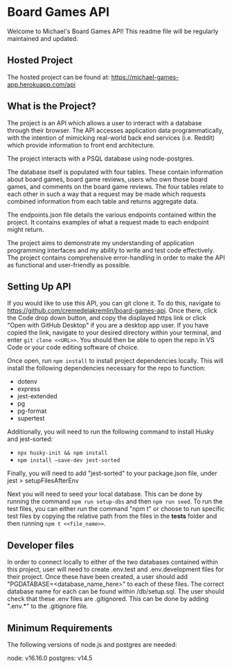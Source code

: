 # Board Games API

Welcome to Michael's Board Games API! This readme file will be regularly maintained and updated. 

## Hosted Project

The hosted project can be found at: https://michael-games-app.herokuapp.com/api

## What is the Project?

The project is an API which allows a user to interact with a database through their browser. The API accesses application data programmatically, with the intention of mimicking real-world back end services (i.e. Reddit) which provide information to front end architecture.

The project interacts with a PSQL database using node-postgres.

The database itself is populated with four tables. These contain information about board games, board game reviews, users who own those board games, and comments on the board game reviews. The four tables relate to each other in such a way that a request may be made which requests combined information from each table and returns aggregate data. 

The endpoints.json file details the various endpoints contained within the project. It contains examples of what a request made to each endpoint might return.

The project aims to demonstrate my understanding of application programming interfaces and my ability to write and test code effectively. The project contains comprehensive error-handling in order to make the API as functional and user-friendly as possible.

## Setting Up API

If you would like to use this API, you can git clone it. To do this, navigate to https://github.com/cremedelakremlin/board-games-api. Once there, click the Code drop down button, and copy the displayed https link or click "Open with GitHub Desktop" if you are a desktop app user. If you have copied the link, navigate to your desired directory within your terminal, and enter ```git clone <<URL>>```. You should then be able to open the repo in VS Code or your code editing software of choice.

Once open, run ```npm install``` to install project dependencies locally. This will install the following dependencies necessary for the repo to function:

- dotenv
- express
- jest-extended
- pg
- pg-format
- supertest

Additionally, you will need to run the following command to install Husky and jest-sorted:

- ```npx husky-init && npm install```
- ```npm install —save-dev jest-sorted```

Finally, you will need to add "jest-sorted" to your package.json file, under jest > setupFilesAfterEnv

Next you will need to seed your local database. This can be done by running the command ```npm run setup-dbs``` and then ```npm run seed```. To run the test files, you can either run the command "npm t" or choose to run specific test files by copying the relative path from the files in the __tests__ folder and then running ```npm t <<file_name>>```.


## Developer files

In order to connect locally to either of the two databases contained within this project, user will need to create .env.test and .env.development files for their project. Once these have been created, a user should add "PGDATABASE=<database_name_here>" to each of these files. The correct database name for each can be found within /db/setup.sql. The user should check that these .env files are .gitignored. This can be done by adding ".env.*" to the .gitignore file.

## Minimum Requirements

The following versions of node.js and postgres are needed:

node: v16.16.0
postgres: v14.5